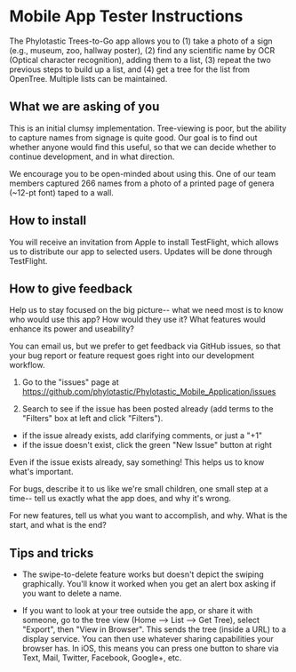 # Mobile App Tester Instructions 

The Phylotastic Trees-to-Go app allows you to (1) take a photo of a sign (e.g., museum, zoo, hallway poster), (2) find any scientific name by OCR (Optical character recognition), adding them to a list, (3) repeat the two previous steps to build up a list, and (4) get a tree for the list from OpenTree.  Multiple lists can be maintained. 

## What we are asking of you 

This is an initial clumsy implementation.  Tree-viewing is poor, but the ability to capture names from signage is quite good.  Our goal is to find out whether anyone would find this useful, so that we can decide whether to continue development, and in what direction.  

We encourage you to be open-minded about using this.  One of our team members captured 266 names from a photo of a printed page of genera (~12-pt font) taped to a wall. 

## How to install 

You will receive an invitation from Apple to install TestFlight, which allows us to distribute our app to selected users. Updates will be done through TestFlight. 

## How to give feedback 

Help us to stay focused on the big picture-- what we need most is to know who would use this app?  How would they use it?  What features would enhance its power and useability?   

You can email us, but we prefer to get feedback via GitHub issues, so that your bug report or feature request goes right into our development workflow.  

1. Go to the "issues" page at https://github.com/phylotastic/Phylotastic_Mobile_Application/issues

2. Search to see if the issue has been posted already (add terms to the "Filters" box at left and click "Filters").  
* if the issue already exists, add clarifying comments, or just a "+1"
* if the issue doesn't exist, click the green "New Issue" button at right

Even if the issue exists already, say something!  This helps us to know what's important.  

For bugs, describe it to us like we're small children, one small step at a time-- tell us exactly what the app does, and why it's wrong. 

For new features, tell us what you want to accomplish, and why. What is the start, and what is the end?  

## Tips and tricks 

* The swipe-to-delete feature works but doesn't depict the swiping graphically.  You'll know it worked when you get an alert box asking if you want to delete a name.

* If you want to look at your tree outside the app, or share it with someone, go to the tree view (Home --> List --> Get Tree), select "Export", then "View in Browser".  This sends the tree (inside a URL) to a display service.  You can then use whatever sharing capabilities your browser has.  In iOS, this means you can press one button to share via Text, Mail, Twitter, Facebook, Google+, etc. 
 

